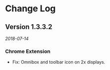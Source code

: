 Change Log
==========

Version 1.3.3.2
---------------

*2018-07-14*

### Chrome Extension

 * Fix: Omnibox and toolbar icon on 2x displays.

